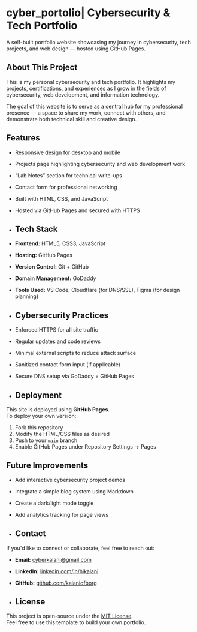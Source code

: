 # cyber_portolio| Cybersecurity & Tech Portfolio
A self-built portfolio website showcasing my journey in cybersecurity, tech projects, and web design — hosted using GitHub Pages.

## About This Project
This is my personal cybersecurity and tech portfolio. It highlights my projects, certifications, and experiences as I grow in the fields of cybersecurity, web development, and information technology.

The goal of this website is to serve as a central hub for my professional presence — a space to share my work, connect with others, and demonstrate both technical skill and creative design.

## Features
- Responsive design for desktop and mobile
- Projects page highlighting cybersecurity and web development work
- “Lab Notes” section for technical write-ups
- Contact form for professional networking
- Built with HTML, CSS, and JavaScript
- Hosted via GitHub Pages and secured with HTTPS

- ## Tech Stack
- **Frontend:** HTML5, CSS3, JavaScript  
- **Hosting:** GitHub Pages  
- **Version Control:** Git + GitHub  
- **Domain Management:** GoDaddy  
- **Tools Used:** VS Code, Cloudflare (for DNS/SSL), Figma (for design planning)

- ## Cybersecurity Practices
- Enforced HTTPS for all site traffic  
- Regular updates and code reviews  
- Minimal external scripts to reduce attack surface  
- Sanitized contact form input (if applicable)  
- Secure DNS setup via GoDaddy + GitHub Pages

- ## Deployment
This site is deployed using **GitHub Pages**.  
To deploy your own version:
1. Fork this repository
2. Modify the HTML/CSS files as desired
3. Push to your `main` branch
4. Enable GitHub Pages under Repository Settings → Pages

## Future Improvements
- Add interactive cybersecurity project demos
- Integrate a simple blog system using Markdown
- Create a dark/light mode toggle
- Add analytics tracking for page views

- ## Contact
If you'd like to connect or collaborate, feel free to reach out:

- **Email:** cyberkalani@gmail.com  
- **LinkedIn:** [linkedin.com/in/hikalani](https://linkedin.com/in/hikalani)  
- **GitHub:** [github.com/kalaniofborg](https://github.com/kalaniofborg)

- ## License
This project is open-source under the [MIT License](LICENSE).  
Feel free to use this template to build your own portfolio.


